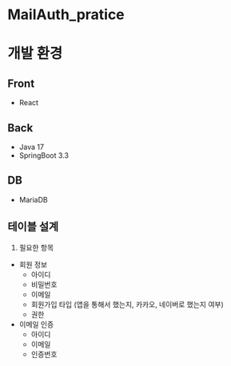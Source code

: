 # MailAuth_pratice 

# 개발 환경
## Front
- React

## Back
- Java 17
- SpringBoot 3.3

## DB
- MariaDB


## 테이블 설계
1. 필요한 항목
-  회원 정보
   - 아이디 
   - 비밀번호
   - 이메일
   - 회원가입 타입 (앱을 통해서 했는지, 카카오, 네이버로 했는지 여부)
   - 권한
- 이메일 인증
  - 아이디
  - 이메일
  - 인증번호
     
